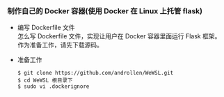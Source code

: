 ### 制作自己的 Docker 容器(使用 Docker 在 Linux 上托管 flask)
* 编写 Dockerfile 文件  
    怎么写 Dockerfile 文件，实现让用户在 Docker 容器里面运行 Flask 框架。
    作为准备工作，请先下载源码。
    
- 准备工作
  ```
  $ git clone https://github.com/androllen/WeWSL.git
  $ cd WeWSL 根目录下
  $ sudo vi .dockerignore
  ```